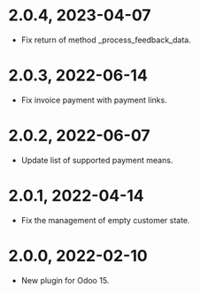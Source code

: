 2.0.4, 2023-04-07
=============
- Fix return of method _process_feedback_data.

2.0.3, 2022-06-14
=============
- Fix invoice payment with payment links.

2.0.2, 2022-06-07
=============
- Update list of supported payment means.

2.0.1, 2022-04-14
=============
- Fix the management of empty customer state.

2.0.0, 2022-02-10
=============
- New plugin for Odoo 15.